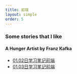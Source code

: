 ```yaml
---
title: 前端
layout: simple
order: 5
---
```


### Some stories that I like

#### A Hunger Artist by Franz Kafka

- [01.02日学习笔记前端](/blog/01.02日学习笔记前端.md)
- [01.03日学习笔记前端](/blog/01.03日学习笔记前端.md)